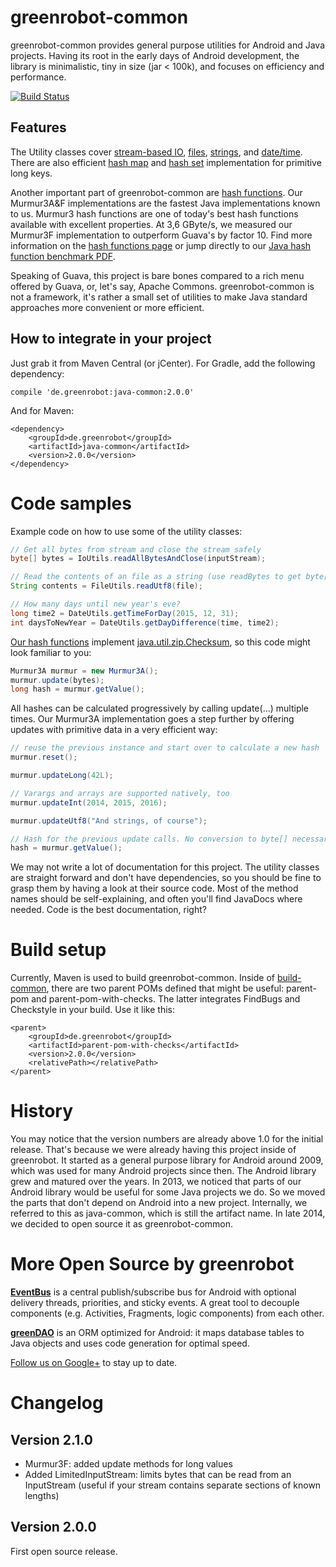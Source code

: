 greenrobot-common
=================
greenrobot-common provides general purpose utilities for Android and Java projects. Having its root in the early days of Android development, the library is minimalistic, tiny in size (jar < 100k), and focuses on efficiency and performance.

[![Build Status](https://travis-ci.org/greenrobot/greenrobot-common.svg?branch=master)](https://travis-ci.org/greenrobot/greenrobot-common)

Features
--------
The Utility classes cover [stream-based IO](java-common/src/main/java/de/greenrobot/common/io/IoUtils.java), [files](java-common/src/main/java/de/greenrobot/common/io/FileUtils.java), [strings](java-common/src/main/java/de/greenrobot/common/StringUtils.java), and [date/time](java-common/src/main/java/de/greenrobot/common/DateUtils.java). There are also efficient [hash map](java-common/src/main/java/de/greenrobot/common/LongHashMap.java) and [hash set](java-common/src/main/java/de/greenrobot/common/LongSetMap.java) implementation for primitive long keys.
   
Another important part of greenrobot-common are [hash functions](hash-functions.md). Our Murmur3A&F implementations are the fastest Java implementations known to us. Murmur3 hash functions are one of today's best hash functions available with excellent properties. At 3,6 GByte/s, we measured our Murmur3F implementation to outperform Guava's by factor 10. Find more information on the [hash functions page](hash-functions.md) or jump directly to our [Java hash function benchmark PDF](web-resources/hash-functions-benchmark.pdf).

Speaking of Guava, this project is bare bones compared to a rich menu offered by Guava, or, let's say, Apache Commons. greenrobot-common is not a framework, it's rather a small set of utilities to make Java standard approaches more convenient or more efficient.

How to integrate in your project
--------------------------------
Just grab it from Maven Central (or jCenter). For Gradle, add the following dependency:

    compile 'de.greenrobot:java-common:2.0.0'

And for Maven:
    
    <dependency>
        <groupId>de.greenrobot</groupId>
        <artifactId>java-common</artifactId>
        <version>2.0.0</version>
    </dependency>

Code samples
============
Example code on how to use some of the utility classes: 

```Java
// Get all bytes from stream and close the stream safely
byte[] bytes = IoUtils.readAllBytesAndClose(inputStream);

// Read the contents of an file as a string (use readBytes to get byte[])
String contents = FileUtils.readUtf8(file);

// How many days until new year's eve?
long time2 = DateUtils.getTimeForDay(2015, 12, 31);
int daysToNewYear = DateUtils.getDayDifference(time, time2);
```

[Our hash functions](hash-functions.md) implement [java.util.zip.Checksum](http://docs.oracle.com/javase/8/docs/api/java/util/zip/Checksum.html), so this code might look familiar to you:

```Java
Murmur3A murmur = new Murmur3A();
murmur.update(bytes);
long hash = murmur.getValue();
```

All hashes can be calculated progressively by calling update(...) multiple times. Our Murmur3A implementation goes a step further by offering updates with primitive data in a very efficient way:
```Java
// reuse the previous instance and start over to calculate a new hash
murmur.reset();

murmur.updateLong(42L);

// Varargs and arrays are supported natively, too  
murmur.updateInt(2014, 2015, 2016);

murmur.updateUtf8("And strings, of course");

// Hash for the previous update calls. No conversion to byte[] necessary.
hash = murmur.getValue();
```
 
We may not write a lot of documentation for this project. The utility classes are straight forward and don't have dependencies, so you should be fine to grasp them by having a look at their source code. Most of the method names should be self-explaining, and often you'll find JavaDocs where needed. Code is the best documentation, right? 

Build setup
===========
Currently, Maven is used to build greenrobot-common. Inside of [build-common](build-common), there are two parent POMs defined that might be useful: parent-pom and parent-pom-with-checks. The latter integrates FindBugs and Checkstyle in your build. Use it like this: 

    <parent>
        <groupId>de.greenrobot</groupId>
        <artifactId>parent-pom-with-checks</artifactId>
        <version>2.0.0</version>
        <relativePath></relativePath>
    </parent>

History
=======

You may notice that the version numbers are already above 1.0 for the initial release. That's because we were already having this project inside of greenrobot. It started as a general purpose library for Android around 2009, which was used for many Android projects since then. The Android library grew and matured over the years. In 2013, we noticed that parts of our Android library would be useful for some Java projects we do. So we moved the parts that don't depend on Android into a new project. Internally, we referred to this as java-common, which is still the artifact name. In late 2014, we decided to open source it as greenrobot-common.

More Open Source by greenrobot
==============================
[__EventBus__](https://github.com/greenrobot/EventBus) is a central publish/subscribe bus for Android with optional delivery threads, priorities, and sticky events. A great tool to decouple components (e.g. Activities, Fragments, logic components) from each other. 
 
[__greenDAO__](https://github.com/greenrobot/greenDAO) is an ORM optimized for Android: it maps database tables to Java objects and uses code generation for optimal speed.

[Follow us on Google+](https://plus.google.com/b/114381455741141514652/+GreenrobotDe/posts) to stay up to date.

Changelog
=========
Version 2.1.0
-------------
* Murmur3F: added update methods for long values
* Added LimitedInputStream: limits bytes that can be read from an InputStream (useful if your stream contains separate sections of known lengths)

Version 2.0.0
-------------
First open source release.
